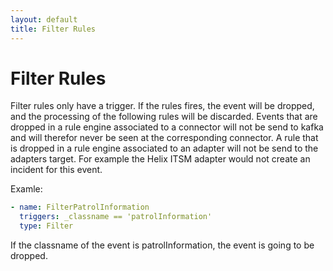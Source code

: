```yaml
---
layout: default
title: Filter Rules
---
```


# Filter Rules

Filter rules only have a trigger. If the rules fires, the event will be dropped, and the processing of the following rules will be discarded. Events that are dropped in a rule engine associated to a connector will not be send to kafka and will therefor never be seen at the corresponding connector. A rule that is dropped in a rule engine associated to an adapter will not be send to the adapters target. For example the Helix ITSM adapter would not create an incident for this event.


Examle:
```YAML
- name: FilterPatrolInformation
  triggers: _classname == 'patrolInformation'
  type: Filter
```

If the classname of the event is patrolInformation, the event is going to be dropped.